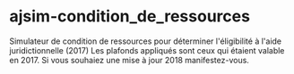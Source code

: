 # ajsim-condition_de_ressources
Simulateur de condition de ressources pour déterminer l'éligibilité à l'aide juridictionnelle (2017)
Les plafonds appliqués sont ceux qui étaient valable en 2017. Si vous souhaiez une mise à jour 2018 manifestez-vous.
